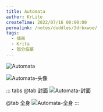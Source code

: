 ```yaml
---
title: Automata
author: KrLite
createTime: 2022/07/16 00:00:00
permalink: /notes/doddles/3drbxwoe/
tags:
  - 插画
  - Krita
  - 部分临摹
---
```


<!-- @include: ../copyright.snippet.md -->

![Automata](/doddles/avatars/automata/poster.png)

![Automata-头像](/doddles/avatars/automata/avatar.png)

::: tabs
@tab 封面
![Automata-封面](/doddles/avatars/automata/logo.png)

@tab 全身
![Automata-全身](/doddles/avatars/automata/full.png)
:::
